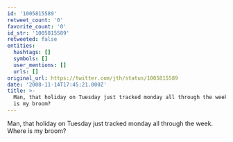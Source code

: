 ```yaml
---
id: '1005815589'
retweet_count: '0'
favorite_count: '0'
id_str: '1005815589'
retweeted: false
entities:
  hashtags: []
  symbols: []
  user_mentions: []
  urls: []
original_url: https://twitter.com/jth/status/1005815589
date: '2008-11-14T17:45:21.000Z'
title: >-
  Man, that holiday on Tuesday just tracked monday all through the week. Where
  is my broom?
---
```


Man, that holiday on Tuesday just tracked monday all through the week. Where is my broom?